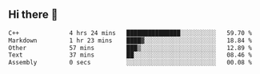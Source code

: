 ## Hi there 👋

 <!--START_SECTION:waka-->

```txt
C++              4 hrs 24 mins   ███████████████░░░░░░░░░░   59.70 %
Markdown         1 hr 23 mins    ████▓░░░░░░░░░░░░░░░░░░░░   18.84 %
Other            57 mins         ███▒░░░░░░░░░░░░░░░░░░░░░   12.89 %
Text             37 mins         ██░░░░░░░░░░░░░░░░░░░░░░░   08.46 %
Assembly         0 secs          ░░░░░░░░░░░░░░░░░░░░░░░░░   00.08 %
```

<!--END_SECTION:waka-->

<!--
**ValentinRapp/ValentinRapp** is a ✨ _special_ ✨ repository because its `README.md` (this file) appears on your GitHub profile.

Here are some ideas to get you started:

- 🔭 I’m currently working on ...
- 🌱 I’m currently learning ...
- 👯 I’m looking to collaborate on ...
- 🤔 I’m looking for help with ...
- 💬 Ask me about ...
- 📫 How to reach me: ...
- 😄 Pronouns: ...
- ⚡ Fun fact: ...
-->
